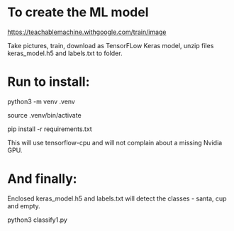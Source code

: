 # To create the ML model

https://teachablemachine.withgoogle.com/train/image

Take pictures, train, download as TensorFLow Keras model, unzip files keras_model.h5 and labels.txt to folder.

# Run to install: 

python3 -m venv .venv

source .venv/bin/activate

pip install -r requirements.txt

This will use tensorflow-cpu and will not complain about a missing Nvidia GPU.

# And finally:

Enclosed keras_model.h5 and labels.txt will detect the classes - santa, cup and empty.

python3 classify1.py
